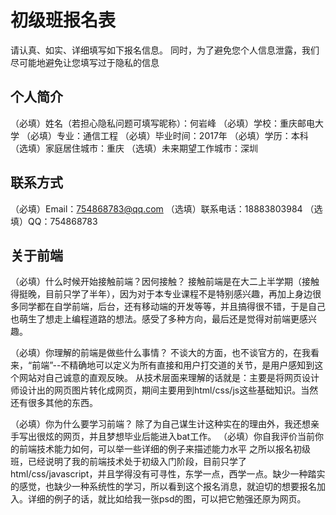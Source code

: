 # 初级班报名表

请认真、如实、详细填写如下报名信息。
同时，为了避免您个人信息泄露，我们尽可能地避免让您填写过于隐私的信息

## 个人简介

（必填）姓名（若担心隐私问题可填写昵称）：何岩峰
（必填）学校：重庆邮电大学
（必填）专业：通信工程
（必填）毕业时间：2017年
（必填）学历：本科
（选填）家庭居住城市：重庆
（选填）未来期望工作城市：深圳

## 联系方式

（必填）Email：754868783@qq.com
（选填）联系电话：18883803984
（选填）QQ：754868783

## 关于前端

（必填）什么时候开始接触前端？因何接触？
    接触前端是在大二上半学期（接触得挺晚，目前只学了半年），因为对于本专业课程不是特别感兴趣，再加上身边很多同学都在自学前端，后台，还有移动端的开发等等，并且搞得很不错，于是自己也萌生了想走上编程道路的想法。感受了多种方向，最后还是觉得对前端更感兴趣。

（必填）你理解的前端是做些什么事情？
    不谈大的方面，也不谈官方的，在我看来，“前端”--不精确地可以定义为所有直接和用户打交道的关节，是用户感知到这个网站对自己诚意的直观反映。
    从技术层面来理解的话就是：主要是将网页设计师设计出的网页图片转化成网页，期间主要用到html/css/js这些基础知识。当然还有很多其他的东西。

（必填）你为什么要学习前端？
    除了为自己谋生计这种实在的理由外，我还想亲手写出很炫的网页，并且梦想毕业后能进入bat工作。
（必填）你自我评价当前你的前端技术能力如何，可以举一些详细的例子来描述能力水平
    之所以报名初级班，已经说明了我的前端技术处于初级入门阶段，目前只学了html/css/javascript，并且学得没有可寻性，东学一点，西学一点。缺少一种踏实的感觉，也缺少一种系统性的学习，所以看到这个报名消息，就迫切的想要报名加入。详细的例子的话，就比如给我一张psd的图，可以把它勉强还原为网页。

